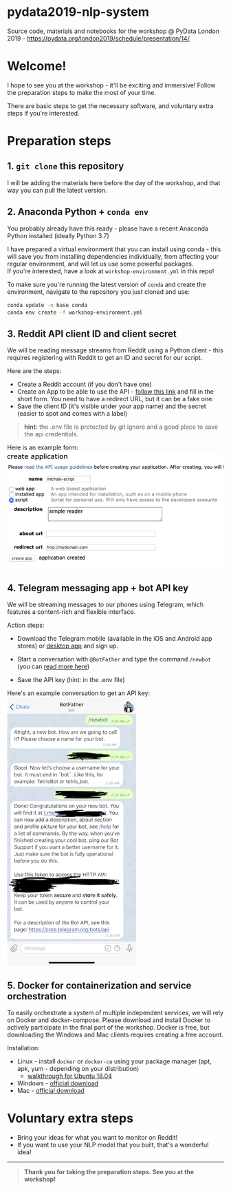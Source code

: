 # pydata2019-nlp-system
Source code, materials and notebooks for the workshop @ PyData London 2019 - https://pydata.org/london2019/schedule/presentation/14/

# Welcome!

I hope to see you at the workshop - it'll be exciting and immersive! Follow the preparation steps to make the most of your time.

There are basic steps to get the necessary software, and voluntary extra steps if you're interested.

# Preparation steps

## 1. `git clone` this repository

I will be adding the materials here before the day of the workshop, and that way you can pull the latest version.

## 2. Anaconda Python + `conda env`

You probably already have this ready - please have a recent Anaconda Python installed (ideally Python 3.7)

I have prepared a virtual environment that you can install using conda - this will save you from installing dependencies individually, from affecting your regular environment, and will let us use some powerful packages.  
If you're interested, have a look at `workshop-environment.yml` in this repo!

To make sure you're running the latest version of `conda` and create the environment, navigate to the repository you just cloned and use:
```bash
conda update -n base conda
conda env create -f workshop-environment.yml
```

## 3. Reddit API client ID and client secret

We will be reading message streams from Reddit using a Python client - this requires registering with Reddit to get an ID and secret for our script.

Here are the steps:

- Create a Reddit account (if you don't have one)
- Create an App to be able to use the API - [follow this link](https://www.reddit.com/prefs/apps) and fill in the short form. You need to have a redirect URL, but it can be a fake one.
- Save the client ID (it's visible under your app name) and the secret (easier to spot and comes with a label)

> **hint:** the .env file is protected by git ignore and a good place to save the api credentials.

Here is an example form:
![](./media/reddit-api-secret.png)

## 4. Telegram messaging app + bot API key

We will be streaming messages to our phones using Telegram, which features a content-rich and flexible interface.

Action steps:
* Download the Telegram mobile (available in the iOS and Android app stores) or [desktop app](https://desktop.telegram.org) and sign up.  

* Start a conversation with `@BotFather` and type the command `/newbot` (you can [read more here](https://core.telegram.org/bots#3-how-do-i-create-a-bot))

* Save the API key (hint: in the .env file)

Here's an example conversation to get an API key:
![](./media/telegram-api-key.jpeg)

## 5. Docker for containerization and service orchestration

To easily orchestrate a system of multiple independent services, we will rely on Docker and docker-compose. Please download and install Docker to actively participate in the final part of the workshop. Docker is free, but downloading the Windows and Mac clients requires creating a free account.

Installation:

* Linux - install `docker` or `docker-ce` using your package manager (apt, apk, yum - depending on your distribution)
    * [walkthrough for Ubuntu 18.04](https://www.digitalocean.com/community/tutorials/how-to-install-and-use-docker-on-ubuntu-18-04)
* Windows - [official download](https://hub.docker.com/editions/community/docker-ce-desktop-windows)
* Mac - [official download](https://hub.docker.com/editions/community/docker-ce-desktop-mac)

# Voluntary extra steps

- Bring your ideas for what you want to monitor on Reddit!
- If you want to use your NLP model that you built, that's a wonderful idea!

--- 
> **Thank you for taking the preparation steps. See you at the workshop!**